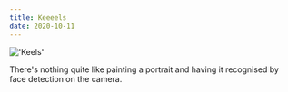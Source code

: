 ```yaml
---
title: Keeeels
date: 2020-10-11
---
```


!['Keels'](image/keels.jpeg)



There's nothing quite like painting a portrait and having it recognised by face
detection on the camera.
